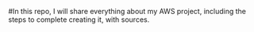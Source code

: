 #In this repo, I will share everything about my AWS project, including the steps to complete creating it, with sources.
